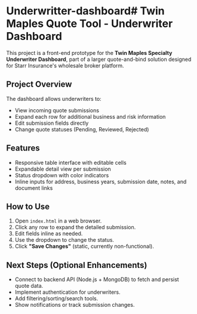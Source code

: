 # Underwritter-dashboard# Twin Maples Quote Tool - Underwriter Dashboard

This project is a front-end prototype for the **Twin Maples Specialty Underwriter Dashboard**, part of a larger quote-and-bind solution designed for Starr Insurance's wholesale broker platform.

##  Project Overview
The dashboard allows underwriters to:
- View incoming quote submissions
- Expand each row for additional business and risk information
- Edit submission fields directly
- Change quote statuses (Pending, Reviewed, Rejected)

##  Features
- Responsive table interface with editable cells
- Expandable detail view per submission
- Status dropdown with color indicators
- Inline inputs for address, business years, submission date, notes, and document links


##  How to Use
1. Open `index.html` in a web browser.
2. Click any row to expand the detailed submission.
3. Edit fields inline as needed.
4. Use the dropdown to change the status.
5. Click **"Save Changes"** (static, currently non-functional).

## Next Steps (Optional Enhancements)
- Connect to backend API (Node.js + MongoDB) to fetch and persist quote data.
- Implement authentication for underwriters.
- Add filtering/sorting/search tools.
- Show notifications or track submission changes.




 
